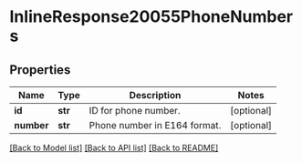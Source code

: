 # InlineResponse20055PhoneNumbers

## Properties
Name | Type | Description | Notes
------------ | ------------- | ------------- | -------------
**id** | **str** | ID for phone number. | [optional] 
**number** | **str** | Phone number in E164 format. | [optional] 

[[Back to Model list]](../README.md#documentation-for-models) [[Back to API list]](../README.md#documentation-for-api-endpoints) [[Back to README]](../README.md)

